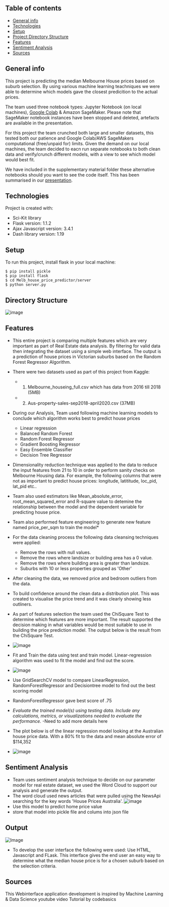 ## Table of contents
* [General info](#general-info)
* [Technologies](#technologies)
* [Setup](#setup)
* [Project Directory Structure](#directory-structure)
* [Features](#features)
* [Sentiment Analysis](#Sentiment-Analysis)
* [Sources](#sources)

## General info
This project is predicting the median Melbourne House prices based on suburb selection. By using various machine learning teachniques we were able to determine which models gave the closest predicition to the actual prices. 

The team used three notebook types: Jupyter Notebook (on local machines), [Google Colab](https://colab.research.google.com/drive/1FOjqVT7H5lRAP_aNokAh4r-T0mFHop19) & Amazon SageMaker. Please note that SageMaker notebook instances have been stopped and deleted, artefacts are available in the presentation.

For this project the team crunched both large and smaller datasets, this tested both our patience and Google Colab/AWS SageMakers computational (free/unpaid for) limits. Given the demand on our local machines, the team decided to eacn run separate notebooks to both clean data and verify/crunch different models, with a view to see which model would best fit. 

We have included in the supplementary material folder these alternative notebooks should you want to see the code itself. This has been summarised in our [presentation](https://github.com/nipune/Project-2/blob/main/Project%202_%20House%20Price%20Predictor%20v2.0.pptx).
	
## Technologies
Project is created with:
* Sci-Kit library
* Flask version: 1.1.2
* Ajax Javascript version: 3.4.1
* Dash library version: 1.19
	
## Setup
To run this project, install flask in your local machine:

```
$ pip install pickle
$ pip install flask
$ cd Melb_house_price_predictor/server
$ python server.py
```

## Directory Structure
![image](https://github.com/nipune/Project-2/blob/main/Images/dir_structure.gif)

## Features
* This entire project is comparing multiple features which are very important as part of Real Estate data analysis. By filtering for valid data then integrating the dataset using a simple web interface. The output is a prediction of house prices in Victorian suburbs based on the Random Forest Regressor Algorithm.
* There were two datasets used as part of this project from Kaggle: 
	* 1. Melbourne_houseing_full.csv which has data from 2016 till 2018 (5MB)
	* 2. Aus-property-sales-sep2018-april2020.csv (37MB)
* During our Analysis, Team used following machine learning models to conclude which algorithm works best to predict house prices
	* Linear regression
	* Balanced Random Forest
	* Random Forest Regressor
	* Gradient Boosting Regressor
	* Easy Ensemble Classifier
	* Decision Tree Regressor

* Dimensionality reduction technique was applied to the data to reduce the input features from 21 to 10 in order to perform sanity checks on Melbourne Housing data. For example, the following columns that were not as important to predict house prices: longitude, latititude, loc_pid, lat_pid etc..

* Team also used estimators like Mean_absolute_error, root_mean_squared_error and R-square value to detemine the relationship between the model and the dependent variable for predicting house price.
* Team also performed feature engineering to generate new feature named price_per_sqm to train the model* 
* For the data cleaning process the following data cleansing techniques were applied:
    * Remove the rows with null values.
    * Remove the rows where landsize or building area has a 0 value.
    * Remove the rows where building area is greater than landsize.
    * Suburbs with 10 or less properties grouped as 'Other'
* After cleaning the data, we removed price and bedroom outliers from the data.
* To build confidence around the clean data a distribution plot. This was created to visualise the price trend and it was clearly showing less outliners.
* As part of features selection the team used the ChiSquare Test to determine which features are more important. The result supported the decision making in what variables would be most suitable to use in building the price prediction model. The output below is the result from the ChiSquare Test. 
* ![image](https://github.com/nipune/Project-2/blob/main/Images/Senitment.png)
* Fit and Train the data using test and train model. Linear-regression algorithm was used to fit the model and find out the score. 
* ![image](https://github.com/nipune/Project-2/blob/main/Images/model_score.jpg)
* Use GridSearchCV model to compare LinearRegression, RandomForestRegressor and Decisiontree model to find out the best scoring model
* RandomForestRegressor gave best score of .75
* _Evaluate the trained model(s) using testing data. Include any calculations, metrics, or visualizations needed to evaluate the performance._ -Need to add more details here
* The plot below is of the linear regression model looking at the Australian house price data. With a 80% fit to the data and mean absolute error of $114,352
* ![image](https://github.com/nipune/Project-2/blob/main/Images/comparisonpred.png)
## Sentiment Analysis
* Team uses sentiment analysis technique to decide on our parameter model for real estate dataset, we used the Word Cloud to support our analysis and generate the output.
* The word cloud used news articles that were pulled using the NewsApi searching for the key words 'House Prices Australia'. 
![image](https://github.com/nipune/Project-2/blob/main/Images/word%20cloud%20.PNG)
* Use this model to predict home price value
* store that model into pickle file and colums into json file


## Output
![Image](https://github.com/nipune/Project-2/blob/main/Images/House%20Predictor.GIF)
* To develop the user interface the following were used: Use HTML, Javascript and FLask. This interface gives the end user an easy way to determine what the median house price is for a chosen suburb based on the selection criteria.  
## Sources
This Webinterface application development is inspired by Machine Learning & Data Science youtube video Tutorial by codebasics
